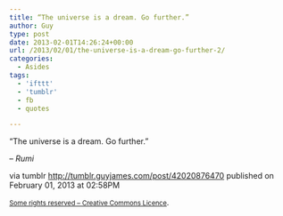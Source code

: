 ```yaml
---
title: “The universe is a dream. Go further.”
author: Guy
type: post
date: 2013-02-01T14:26:24+00:00
url: /2013/02/01/the-universe-is-a-dream-go-further-2/
categories:
  - Asides
tags:
  - 'ifttt'
  - 'tumblr'
  - fb
  - quotes

---
```

“The universe is a dream. Go further.”

&#8211;  _Rumi_

via tumblr http://tumblr.guyjames.com/post/42020876470 published on February 01, 2013 at 02:58PM

<small><a href="https://creativecommons.org/licenses/by-nc/3.0/" target="_blank">Some rights reserved &#8211; Creative Commons Licence</a></small>.